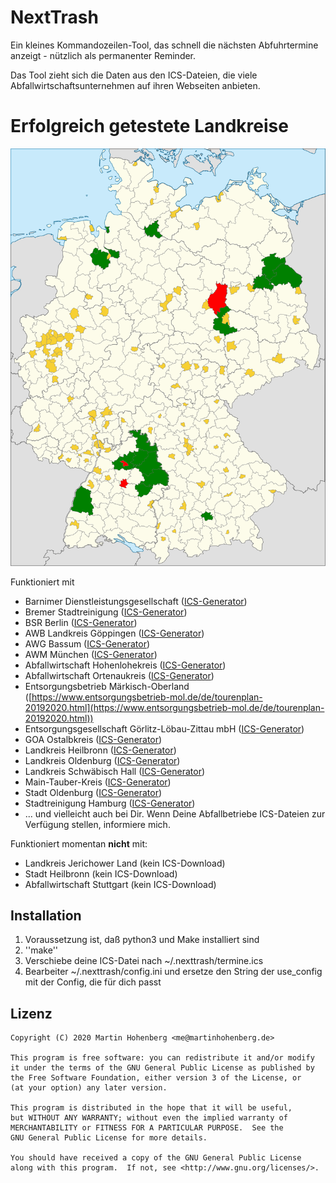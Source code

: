 # NextTrash

Ein kleines Kommandozeilen-Tool, das schnell die nächsten Abfuhrtermine anzeigt - nützlich als permanenter Reminder.

Das Tool zieht sich die Daten aus den ICS-Dateien, die viele Abfallwirtschaftsunternehmen auf ihren Webseiten anbieten.

# Erfolgreich getestete Landkreise

![Aktuelle Abdeckung](./landkreise.svg)

Funktioniert mit 

* Barnimer Dienstleistungsgesellschaft ([ICS-Generator](https://www.kw-bdg-barnim.de/service/abfuhrtermine/entsorgungstermine.html))
* Bremer Stadtreinigung ([ICS-Generator](https://www.die-bremer-stadtreinigung.de/privatkunden/entsorgung/ihr_bremer_abfallkalender-23080))
* BSR Berlin ([ICS-Generator](https://www.bsr.de/abfuhrkalender-20520.php))
* AWB Landkreis Göppingen ([ICS-Generator](https://www.awb-gp.de/termine/abfuhrtermine/))
* AWG Bassum ([ICS-Generator](https://www.awg-bassum.de/abfuhrkalender.html))
* AWM München ([ICS-Generator](https://www.awm-muenchen.de/index/abfuhrkalender.html))
* Abfallwirtschaft Hohenlohekreis ([ICS-Generator](https://www.abfallwirtschaft-hohenlohekreis.de/infos-beratung/termine-leerungen))
* Abfallwirtschaft Ortenaukreis ([ICS-Generator](https://www.abfallwirtschaft-ortenaukreis.de/abfallkalender-abfuhrtermine/abfuhrkalender-strauchgut-und-sperrmuelltermine-2020/))
* Entsorgungsbetrieb Märkisch-Oberland ([https://www.entsorgungsbetrieb-mol.de/de/tourenplan-20192020.html](https://www.entsorgungsbetrieb-mol.de/de/tourenplan-20192020.html))
* Entsorgungsgesellschaft Görlitz-Löbau-Zittau mbH ([ICS-Generator](https://www.abfall-eglz.de/abfallkalender.0.html))
* GOA Ostalbkreis ([ICS-Generator](https://www.goa-online.de/privat/abfuhrkalender/))
* Landkreis Heilbronn ([ICS-Generator](http://www.landkreis-heilbronn.de/abfallkalender.7005.htm))
* Landkreis Oldenburg ([ICS-Generator](https://www.oldenburg-kreis.de/portal/seiten/abfallkalender-online-900000291-21700.html))
* Landkreis Schwäbisch Hall ([ICS-Generator](https://www.lrasha.de/de/buergerservice/abfallwirtschaft/abfallkalender))
* Main-Tauber-Kreis ([ICS-Generator](https://www.main-tauber-kreis.de/Landratsamt/Service/Abfallwirtschaft/Abfallkalender))
* Stadt Oldenburg ([ICS-Generator](https://services.oldenburg.de/index.php?id=45&tx_citkoabfall_abfallkalender[action]=formSimple&tx_citkoabfall_abfallkalender[controller]=Frontend&cHash=6d14b5e4e24d4c9e4dc936e938c81581))
* Stadtreinigung Hamburg ([ICS-Generator](https://www.stadtreinigung.hamburg/privatkunden/abfuhrkalender/index.html))
* ... und vielleicht auch bei Dir. Wenn Deine Abfallbetriebe ICS-Dateien zur Verfügung stellen, informiere mich.

Funktioniert momentan **nicht** mit:

* Landkreis Jerichower Land (kein ICS-Download)
* Stadt Heilbronn (kein ICS-Download)
* Abfallwirtschaft Stuttgart (kein ICS-Download)

## Installation

1. Voraussetzung ist, daß python3 und Make installiert sind
2. ''make''
3. Verschiebe deine ICS-Datei nach ~/.nexttrash/termine.ics
4. Bearbeiter ~/.nexttrash/config.ini und ersetze den String der use_config mit der Config, die für dich passt

## Lizenz

    Copyright (C) 2020 Martin Hohenberg <me@martinhohenberg.de>

    This program is free software: you can redistribute it and/or modify
    it under the terms of the GNU General Public License as published by
    the Free Software Foundation, either version 3 of the License, or
    (at your option) any later version.

    This program is distributed in the hope that it will be useful,
    but WITHOUT ANY WARRANTY; without even the implied warranty of
    MERCHANTABILITY or FITNESS FOR A PARTICULAR PURPOSE.  See the
    GNU General Public License for more details.

    You should have received a copy of the GNU General Public License
    along with this program.  If not, see <http://www.gnu.org/licenses/>.

